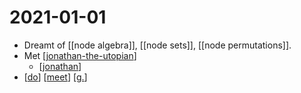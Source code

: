 # 2021-01-01

- Dreamt of [[node algebra]], [[node sets]], [[node permutations]].
- Met [[jonathan-the-utopian]]
  - [[jonathan]]
- [[do]] [[meet]] [[g.]]

[//begin]: # "Autogenerated link references for markdown compatibility"
[jonathan-the-utopian]: ../jonathan-the-utopian "Jonathan the Utopian"
[jonathan]: ../jonathan "Jonathan"
[do]: ../do "Do"
[meet]: ../meet "Meet"
[g.]: ../g. "G."
[//end]: # "Autogenerated link references"